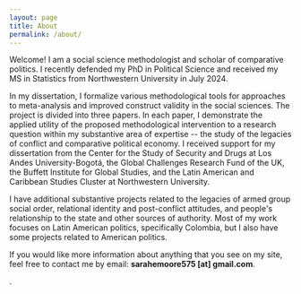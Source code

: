 ```yaml
---
layout: page
title: About
permalink: /about/
---
```


Welcome! I am a social science methodologist and scholar of comparative politics. I recently defended my PhD in Political Science and received my MS in Statistics from Northwestern University in July 2024. 

In my dissertation, I formalize various methodological tools for approaches to meta-analysis and improved construct validity in the social sciences. The project is divided into three papers. In each paper, I demonstrate the applied utility of the proposed methodological intervention to a research question within my substantive area of expertise -- the study of the legacies of conflict and comparative political economy. I received support for my dissertation from the Center for the Study of Security and Drugs at Los Andes University-Bogotá, the Global Challenges Research Fund of the UK, the Buffett Institute for Global Studies, and the Latin American and Caribbean Studies Cluster at Northwestern University.   

I have additional substantive projects related to the legacies of armed group social order, relational identity and post-conflict attitudes, and people's relationship to the state and other sources of authority. Most of my work focuses on Latin American politics, specifically Colombia, but I also have some projects related to American politics. 

If you would like more information about anything that you see on my site, feel free to contact me by email: **sarahemoore575 [at] gmail.com**. 

.[](/images/01-2.jpeg)